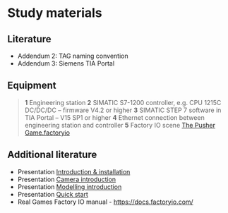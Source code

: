 # Study materials
## Literature
*  Addendum 2: TAG naming convention
*  Addendum 3: Siemens TIA Portal

## Equipment
>   **1** Engineering station
>   **2** SIMATIC S7-1200 controller, e.g. CPU 1215C DC/DC/DC – firmware V4.2 or higher
>   **3** SIMATIC STEP 7 software in TIA Portal – V15 SP1 or higher
>   **4** Ethernet connection between engineering station and controller
>   **5** Factory IO scene [The Pusher Game.factoryio](./Ex03/Documents/The_Pusher_Game.factoryio)

## Additional literature
*  Presentation [Introduction & installation](../Ex03/Documents/00-factoryio-introduction-installation.pptx)
*  Presentation [Camera introduction](../Ex03/Documents/01-factoryio-introduction-camera.pptx)
*  Presentation [Modelling introduction](../Ex03/Documents/02-factoryio-introduction-modelling.pptx)
*  Presentation [Quick start](../Ex03/Documents/03-factoryio-quick-start.pptx)
*  Real Games Factory IO manual - https://docs.factoryio.com/
